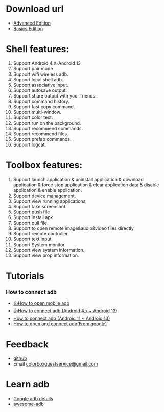 # Download url
- [Advanced Edition](https://play.google.com/store/apps/details?id=com.github.superadb)
- [Basics Edition](https://play.google.com/store/apps/details?id=com.github.standardadb)

# Shell features:
1. Support Android 4.X-Android 13
2. Support pair mode
3. Support wifi wireless adb.
4. Support local shell adb.
5. Support associative input.
6. Support autosave output.
7. Support share output with your friends.
8. Support command history.
9. Support fast copy command.
10. Support multi-window.
11. Support color text.
12. Support run on the background.
13. Support recommend commands.
14. Support recommend files.
15. Support prefab commands.
16. Support logcat.

# Toolbox features:
1. Support launch application & uninstall application & download application & force stop application & clear application data & disable application & enable application.
2. Support device management.
3. Support view running applications
4. Support take screenshot.
5. Support push file
6. Support install apk
7. Support pull file
8. Support to open remote image&audio&video files directly
9. Support remote controller
10. Support text input
11. Support System monitor
12. Support view system information.
13. Support view prop information.

# Tutorials
### How to connect adb
- [👍How to open mobile adb](./md/openMobileADB.md)
- [👍How to connect adb (Android 4.x ~ Android 13)](https://developer.android.com/studio/command-line/adb)
- [How to connect adb (Android 11 ~ Android 13)](https://developer.android.com/studio/command-line/adb)
- [How to open and connect adb(From google)](https://developer.android.com/studio/command-line/adb)

# Feedback
- [github](https://github.com/jarhot1992/Remote-ADB)
- Email colorboxguestservice@gmail.com

# Learn adb
- [Google adb details](https://developer.android.com/studio/command-line/adb)
- [awesome-adb](https://github.com/mzlogin/awesome-adb/blob/master/README.en.md)